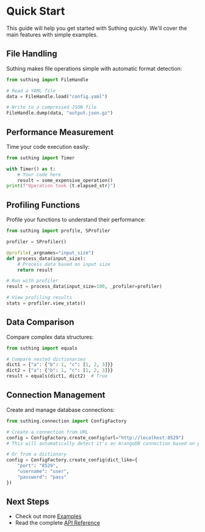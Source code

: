# Quick Start

This guide will help you get started with Suthing quickly. We'll cover the main features with simple examples.

## File Handling

Suthing makes file operations simple with automatic format detection:

```python
from suthing import FileHandle

# Read a YAML file
data = FileHandle.load("config.yaml")

# Write to a compressed JSON file
FileHandle.dump(data, "output.json.gz")
```

## Performance Measurement

Time your code execution easily:

```python
from suthing import Timer

with Timer() as t:
    # Your code here
    result = some_expensive_operation()
print(f"Operation took {t.elapsed_str}")
```

## Profiling Functions

Profile your functions to understand their performance:

```python
from suthing import profile, SProfiler

profiler = SProfiler()

@profile(_argnames="input_size")
def process_data(input_size):
    # Process data based on input size
    return result

# Run with profiler
result = process_data(input_size=100, _profiler=profiler)

# View profiling results
stats = profiler.view_stats()
```

## Data Comparison

Compare complex data structures:

```python
from suthing import equals

# Compare nested dictionaries
dict1 = {"a": {"b": 1, "c": [1, 2, 3]}}
dict2 = {"a": {"b": 1, "c": [1, 2, 3]}}
result = equals(dict1, dict2)  # True
```

## Connection Management

Create and manage database connections:

```python
from suthing.connection import ConfigFactory

# Create a connection from URL
config = ConfigFactory.create_config(url="http://localhost:8529")
# This will automatically detect it's an ArangoDB connection based on port

# Or from a dictionary
config = ConfigFactory.create_config(dict_like={
    "port": "8529",
    "username": "user",
    "password": "pass"
})
```

## Next Steps

<!-- - Explore the [Features](features/) section for detailed documentation -->
- Check out more [Examples](../examples.md)
- Read the complete [API Reference](../reference/index.md) 